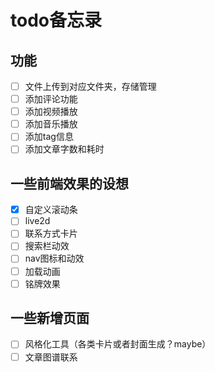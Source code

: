# todo备忘录

## 功能

- [ ] 文件上传到对应文件夹，存储管理
- [ ] 添加评论功能
- [ ] 添加视频播放
- [ ] 添加音乐播放
- [ ] 添加tag信息
- [ ] 添加文章字数和耗时

## 一些前端效果的设想

- [X] 自定义滚动条
- [ ] live2d
- [ ] 联系方式卡片
- [ ] 搜索栏动效
- [ ] nav图标和动效
- [ ] 加载动画
- [ ] 铭牌效果

## 一些新增页面

- [ ] 风格化工具（各类卡片或者封面生成？maybe）
- [ ] 文章图谱联系
